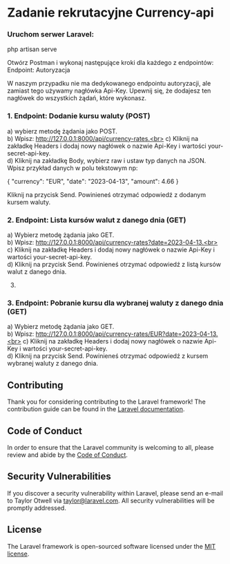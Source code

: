 <h1>Zadanie rekrutacyjne Currency-api</h1>

<h3>Uruchom serwer Laravel:</h3>

php artisan serve

Otwórz Postman i wykonaj następujące kroki dla każdego z endpointów:
Endpoint: Autoryzacja

W naszym przypadku nie ma dedykowanego endpointu autoryzacji, ale zamiast tego używamy nagłówka Api-Key. Upewnij się, że dodajesz ten nagłówek do wszystkich żądań, które wykonasz.


<h3>1. Endpoint: Dodanie kursu waluty (POST)</h3>

a) wybierz metodę żądania jako POST.<br>
b) Wpisz: http://127.0.0.1:8000/api/currency-rates.<br>
c) Kliknij na zakładkę Headers i dodaj nowy nagłówek o nazwie Api-Key i wartości your-secret-api-key.<br>
d) Kliknij na zakładkę Body, wybierz raw i ustaw typ danych na JSON.<br>
Wpisz przykład danych w polu tekstowym np:<br>

{
    "currency": "EUR",
    "date": "2023-04-13",
    "amount": 4.66
}

Kliknij na przycisk Send. Powinieneś otrzymać odpowiedź z dodanym kursem waluty.


<h3>2. Endpoint: Lista kursów walut z danego dnia (GET)</h3>

a) Wybierz metodę żądania jako GET.<br>
b) Wpisz: http://127.0.0.1:8000/api/currency-rates?date=2023-04-13.<br>
c) Kliknij na zakładkę Headers i dodaj nowy nagłówek o nazwie Api-Key i wartości your-secret-api-key.<br>
d) Kliknij na przycisk Send. Powinieneś otrzymać odpowiedź z listą kursów walut z danego dnia.<br>

3.
<h3>3. Endpoint: Pobranie kursu dla wybranej waluty z danego dnia (GET)</h3>

a) Wybierz metodę żądania jako GET.<br>
b) Wpisz: http://127.0.0.1:8000/api/currency-rates/EUR?date=2023-04-13.<br>
c) Kliknij na zakładkę Headers i dodaj nowy nagłówek o nazwie Api-Key i wartości your-secret-api-key.<br>
d) Kliknij na przycisk Send. Powinieneś otrzymać odpowiedź z kursem wybranej waluty z danego dnia.<br>


## Contributing

Thank you for considering contributing to the Laravel framework! The contribution guide can be found in the [Laravel documentation](https://laravel.com/docs/contributions).

## Code of Conduct

In order to ensure that the Laravel community is welcoming to all, please review and abide by the [Code of Conduct](https://laravel.com/docs/contributions#code-of-conduct).

## Security Vulnerabilities

If you discover a security vulnerability within Laravel, please send an e-mail to Taylor Otwell via [taylor@laravel.com](mailto:taylor@laravel.com). All security vulnerabilities will be promptly addressed.

## License

The Laravel framework is open-sourced software licensed under the [MIT license](https://opensource.org/licenses/MIT).
